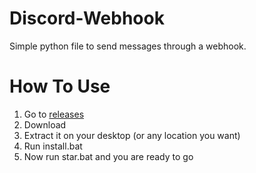 # Discord-Webhook
Simple python file to send messages through a webhook.

# How To Use
1. Go to [releases](https://github.com/KevvZzz/Discord-Webhook/releases/tag/v0.0.1)
2. Download
3. Extract it on your desktop (or any location you want)
4. Run install.bat
5. Now run star.bat and you are ready to go
